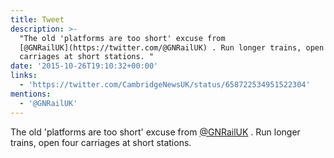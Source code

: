 ```yaml
---
title: Tweet
description: >-
  "The old 'platforms are too short' excuse from
  [@GNRailUK](https://twitter.com/@GNRailUK) . Run longer trains, open four
  carriages at short stations. "
date: '2015-10-26T19:10:32+00:00'
links:
  - 'https://twitter.com/CambridgeNewsUK/status/658722534951522304'
mentions:
  - '@GNRailUK'
---
```

The old 'platforms are too short' excuse from [@GNRailUK](https://twitter.com/@GNRailUK) . Run longer trains, open four carriages at short stations. 

